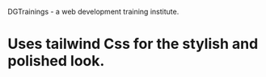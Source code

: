 DGTrainings - a web development training institute.
# Uses tailwind Css for the stylish and polished look.

